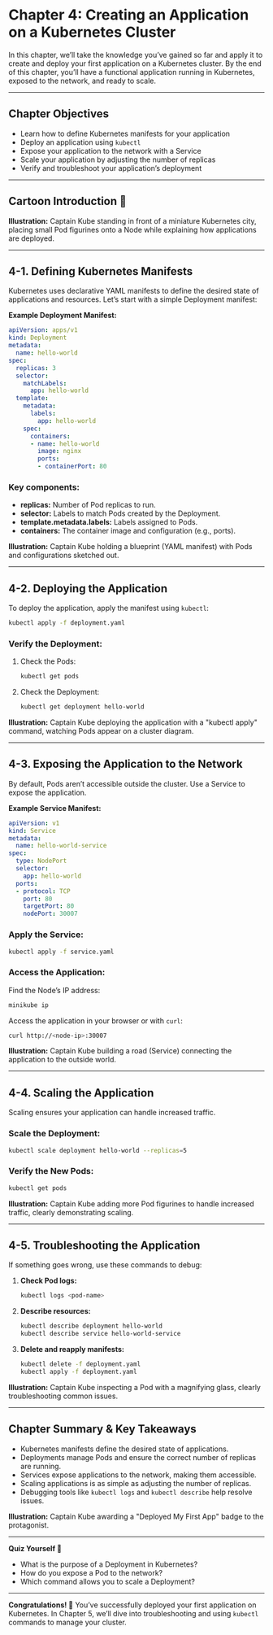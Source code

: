 # Chapter 4: Creating an Application on a Kubernetes Cluster

In this chapter, we’ll take the knowledge you’ve gained so far and apply it to create and deploy your first application on a Kubernetes cluster. By the end of this chapter, you’ll have a functional application running in Kubernetes, exposed to the network, and ready to scale.

---

## Chapter Objectives

- Learn how to define Kubernetes manifests for your application
- Deploy an application using `kubectl`
- Expose your application to the network with a Service
- Scale your application by adjusting the number of replicas
- Verify and troubleshoot your application’s deployment

---

## Cartoon Introduction 🎨

**Illustration:**
Captain Kube standing in front of a miniature Kubernetes city, placing small Pod figurines onto a Node while explaining how applications are deployed.

---

## 4-1. Defining Kubernetes Manifests

Kubernetes uses declarative YAML manifests to define the desired state of applications and resources. Let’s start with a simple Deployment manifest:

**Example Deployment Manifest:**

```yaml
apiVersion: apps/v1
kind: Deployment
metadata:
  name: hello-world
spec:
  replicas: 3
  selector:
    matchLabels:
      app: hello-world
  template:
    metadata:
      labels:
        app: hello-world
    spec:
      containers:
      - name: hello-world
        image: nginx
        ports:
        - containerPort: 80
```

### Key components:
- **replicas:** Number of Pod replicas to run.
- **selector:** Labels to match Pods created by the Deployment.
- **template.metadata.labels:** Labels assigned to Pods.
- **containers:** The container image and configuration (e.g., ports).

**Illustration:**
Captain Kube holding a blueprint (YAML manifest) with Pods and configurations sketched out.

---

## 4-2. Deploying the Application

To deploy the application, apply the manifest using `kubectl`:

```bash
kubectl apply -f deployment.yaml
```

### Verify the Deployment:
1. Check the Pods:
   ```bash
   kubectl get pods
   ```
2. Check the Deployment:
   ```bash
   kubectl get deployment hello-world
   ```

**Illustration:**
Captain Kube deploying the application with a "kubectl apply" command, watching Pods appear on a cluster diagram.

---

## 4-3. Exposing the Application to the Network

By default, Pods aren’t accessible outside the cluster. Use a Service to expose the application.

**Example Service Manifest:**

```yaml
apiVersion: v1
kind: Service
metadata:
  name: hello-world-service
spec:
  type: NodePort
  selector:
    app: hello-world
  ports:
  - protocol: TCP
    port: 80
    targetPort: 80
    nodePort: 30007
```

### Apply the Service:
```bash
kubectl apply -f service.yaml
```

### Access the Application:
Find the Node’s IP address:
```bash
minikube ip
```

Access the application in your browser or with `curl`:
```bash
curl http://<node-ip>:30007
```

**Illustration:**
Captain Kube building a road (Service) connecting the application to the outside world.

---

## 4-4. Scaling the Application

Scaling ensures your application can handle increased traffic.

### Scale the Deployment:
```bash
kubectl scale deployment hello-world --replicas=5
```

### Verify the New Pods:
```bash
kubectl get pods
```

**Illustration:**
Captain Kube adding more Pod figurines to handle increased traffic, clearly demonstrating scaling.

---

## 4-5. Troubleshooting the Application

If something goes wrong, use these commands to debug:

1. **Check Pod logs:**
   ```bash
   kubectl logs <pod-name>
   ```
2. **Describe resources:**
   ```bash
   kubectl describe deployment hello-world
   kubectl describe service hello-world-service
   ```
3. **Delete and reapply manifests:**
   ```bash
   kubectl delete -f deployment.yaml
   kubectl apply -f deployment.yaml
   ```

**Illustration:**
Captain Kube inspecting a Pod with a magnifying glass, clearly troubleshooting common issues.

---

## Chapter Summary & Key Takeaways

- Kubernetes manifests define the desired state of applications.
- Deployments manage Pods and ensure the correct number of replicas are running.
- Services expose applications to the network, making them accessible.
- Scaling applications is as simple as adjusting the number of replicas.
- Debugging tools like `kubectl logs` and `kubectl describe` help resolve issues.

**Illustration:**
Captain Kube awarding a "Deployed My First App" badge to the protagonist.

---

**Quiz Yourself 🤔**
- What is the purpose of a Deployment in Kubernetes?
- How do you expose a Pod to the network?
- Which command allows you to scale a Deployment?

---

**Congratulations! 🎉** You’ve successfully deployed your first application on Kubernetes. In Chapter 5, we’ll dive into troubleshooting and using `kubectl` commands to manage your cluster.

